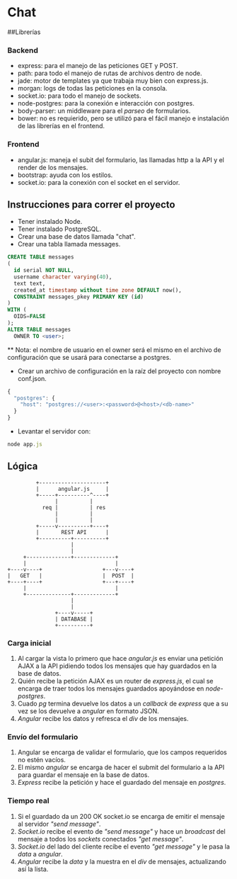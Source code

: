 # Chat

##Librerías
### Backend
* express: para el manejo de las peticiones GET y POST.
* path: para todo el manejo de rutas de archivos dentro de node.
* jade: motor de templates ya que trabaja muy bien con express.js.
* morgan: logs de todas las peticiones en la consola.
* socket.io: para todo el manejo de sockets.
* node-postgres: para la conexión e interacción con postgres.
* body-parser: un middleware para el *parseo* de formularios.
* bower: no es requierido, pero se utilizó para el fácil manejo e instalación de las librerías en el frontend.

### Frontend
* angular.js: maneja el subit del formulario, las llamadas http a la API y el render de los mensajes.
* bootstrap: ayuda con los estilos.
* socket.io: para la conexión con el socket en el servidor.

## Instrucciones para correr el proyecto
* Tener instalado Node.
* Tener instalado PostgreSQL.
* Crear una base de datos llamada "chat".
* Crear una tabla llamada messages.

~~~sql
CREATE TABLE messages
(
  id serial NOT NULL,
  username character varying(40),
  text text,
  created_at timestamp without time zone DEFAULT now(),
  CONSTRAINT messages_pkey PRIMARY KEY (id)
)
WITH (
  OIDS=FALSE
);
ALTER TABLE messages
  OWNER TO <user>;
~~~

** Nota: el nombre de usuario en el owner será el mismo en el archivo de configuración que se usará para conectarse a postgres.

* Crear un archivo de configuración en la raíz del proyecto con nombre conf.json.

~~~js
{
  "postgres": {
    "host": "postgres://<user>:<password>@<host>/<db-name>"
  }
}
~~~
* Levantar el servidor con:

~~~js
node app.js
~~~

## Lógica
~~~
         +---------------------+        
         |      angular.js     |        
         +-----+----------^----+        
               |          |             
           req |          | res         
               |          |             
               |          |             
         +-----v----------+----+        
         |       REST API      |        
         +----------+----------+        
                    |                   
                    |                   
     +--------------+-------------+     
     |                            |     
+----v----+                   +---v----+
|   GET   |                   |  POST  |
+----+----+                   +---+----+
     |                            |     
     +--------------+-------------+     
                    |                   
                    |                   
               +----v-----+             
               | DATABASE |             
               +----------+             
~~~

### Carga inicial
1. Al cargar la vista lo primero que hace *angular.js* es enviar una petición AJAX a la API pidiendo todos los mensajes que hay guardados en la base de datos.
2. Quién recibe la petición AJAX es un router de *express.js*, el cual se encarga de traer todos los mensajes guardados apoyándose en *node-postgres*.
3. Cuado *pg* termina devuelve los datos a un *callback* de *express* que a su vez se los devuelve a *angular* en formato JSON.
4. *Angular* recibe los datos y refresca el *div* de los mensajes.

### Envío del formulario
1. Angular se encarga de validar el formulario, que los campos requeridos no estén vacíos.
2. El mismo *angular* se encarga de hacer el submit del formulario a la API para guardar el mensaje en la base de datos.
3. *Express* recibe la petición y hace el guardado del mensaje en *postgres*.

### Tiempo real
1. Si el guardado da un 200 OK socket.io se encarga de emitir el mensaje al servidor *"send message"*.
2. *Socket.io* recibe el evento de *"send message"* y hace un *broadcast* del mensaje a todos los *sockets* conectados *"get message"*.
3. *Socket.io* del lado del cliente recibe el evento *"get message"*  y le pasa la *data* a *angular*.
4. *Angular* recibe la *data* y la muestra en el *div* de mensajes, actualizando así la lista.
